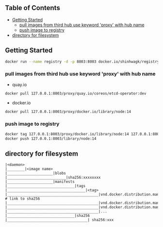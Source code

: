 ## Table of Contents

- [Getting Started](#getting-started)
  - [pull images from third hub use keyword 'proxy' with hub name](#pull-images-from-third-hub-use-keyword-proxy-with-hub-name)
  - [push image to registry](#push-image-to-registry)
- [directory for filesystem](#directory-for-filesystem)

## Getting Started
```sh
docker run --name registry -d -p 8003:8003 docker.io/shinhwagk/registry
```

### pull images from third hub use keyword 'proxy' with hub name
- quay.io 
```sh
docker pull 127.0.0.1:8003/proxy/quay.io/coreos/etcd-operator:dev
```
- docker.io
```sh
docker pull 127.0.0.1:8003/proxy/docker.io/library/node:14
```

### push image to registry
```sh
docker tag 127.0.0.1:8003/proxy/docker.io/library/node:14 127.0.0.1:8003/library/node:14
docker push 127.0.0.1:8003/library/node:14
```

## directory for filesystem
```
|<daemon>
|________|<image name>
|_____________________|blobs
|___________________________|sha256:xxxxxxxx
|_____________________|manifests
|_______________________________|tags
|____________________________________|<tag>
|__________________________________________|vnd.docker.distribution.manifest.list.v2+json # link to sha256
|__________________________________________|vnd.docker.distribution.manifest.v2+json
|__________________________________________|vnd.docker.distribution.manifest.v1+json
|__________________________________________|...
|_______________________________|sha256
|_____________________________________| sha256:xxx
```
